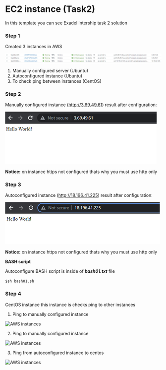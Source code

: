 # EC2 instance (Task2)
In this template you can see Exadel intership task 2 solution

### **Step 1**
Created 3 instances in AWS

![AWS instances](./assets/instances.png)

1. Manually configured server (Ubuntu) 
2. Autoconfigured instance (Ubuntu)
3. To check ping between instances (CentOS)

### **Step 2**
Manually configured instance (http://3.69.49.61)
result after configuration:

![AWS instances](./assets/manual_instance.png)

**Notice:** on instance https not configured thats why you must use http only

### **Step 3**
Autoconfigured instance (http://18.196.41.225)
result after configuration:

![AWS instances](./assets/autoconf_instance.png)

**Notice:** on instance https not configured thats why you must use http only

**BASH script**

Autoconfigure BASH script is inside of ***bash01.txt*** file

```$sh bash01.sh```

### **Step 4**
CentOS instance this instance is checks ping to other instances
1. Ping to manually configured instance

![AWS instances](./assets/ping_from_cenos.png)

2. Ping to manually configured instance

![AWS instances](./assets/ping_to_autoconf.png)

3. Ping from autoconfigured instance to centos

![AWS instances](./assets/autoconf_to_centos.png)
